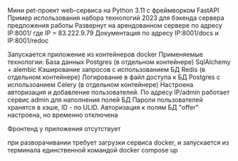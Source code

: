 Мини pet-проект web-сервиса на Python 3.11 с фреймворком FastAPI
Пример использования набора технологий 2023 для бэкенда сервера предложения работы
Развернут на арендованном сервере по адресу IP:8001/
где IP = 83.222.9.79
Документация по адресу IP:8001/docs и IP:8001/redoc

Запускается  приложение из контейнеров docker
Применяемые технологии:
База данных Postgres (в отдельном контейнере)
SqlAlchemy + alembic
Кэширование запросов с использованием БД Redis (в отдельном контейнере)
Логирование в файл доступа к БД Postgres с использоанием Celery (в отдельном контейнере)
Настроена авторизация и добавление пользователей. По адресу IP/admin работает сервис admin для наполнения полей БД
Пароли пользователей хранятся в хэше, ID - по ULID.
Авторизация к полям БД "offer" настроена, но временно отключена

Фронтенд у приложения отсутствует

при разворачивании требует загрузки сервиса docker, и запускается из терминала единственной командой docker compose up
